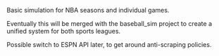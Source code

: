 Basic simulation for NBA seasons and individual games.

Eventually this will be merged with the baseball_sim project to create a unified system for both sports leagues.

Possible switch to ESPN API later, to get around anti-scraping policies.
